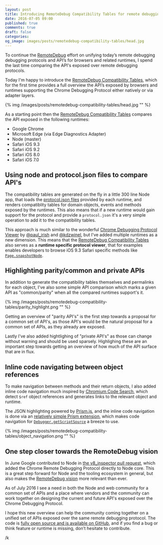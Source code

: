 ```yaml
---
layout: post
title: Introducing RemoteDebug Compatibility Tables for remote debugging protocols and APIs
date: 2016-07-05 09:00
published: true
comments: true
draft: false
categories:
og_image: images/posts/remotedebug-compatibility-tables/head.jpg
---
```


To continue the [RemoteDebug](https://remotedebug.org) effort on unifying today’s remote debugging debugging protocols and API’s for browsers and related runtimes, I spend the last time comparing the API's exposed over remote debugging protocols. 

Today I'm happy to introduce the [RemoteDebug Compatibility Tables](https://compatibility.remotedebug.org/), which for the first time provides a full overview the API’s exposed by browsers and runtimes supporting the Chrome Debugging Protocol either natively or via adapter layers.

{% img /images/posts/remotedebug-compatibility-tables/head.jpg "" %}

<!--more-->

As a starting point then the [RemoteDebug Compatibility Tables](https://compatibility.remotedebug.org/) compares the API exposed in the following runtimes:

- Google Chrome 
- Microsoft Edge (via Edge Diagnostics Adapter)
- Node (master) 
- Safari iOS 9.3 
- Safari iOS 9.2 
- Safari iOS 8.0
- Safari iOS 7.0

## Using node and protocol.json files to compare API's
The compatibility tables are generated on the fly in a little 300 line Node app, that loads the [protocol.json files](https://github.com/RemoteDebug/remotedebug-compatibility-tables/tree/master/protocols) provided by each runtime, and renders compatiblity tables for domain objects, events and methods exposed by the runtimes. This also means that if a new runtime would gain support for the protocol and provide a `protocol.json` it's a very simple operation to add it to the compatibility tables.

This approach is much similar to the wonderful [Chrome Debugging Protocol Viewer](https://chromedevtools.github.io/debugger-protocol-viewer/) by [@paul_irish](https://twitter.com/paul_irish) and [@kdzwinel](https://twitter.com/kdzwinel), but I've added multiple runtimes as a new dimension. This means that the [RemoteDebug Compatibility Tables](https://compatibility.remotedebug.org/) also serves as a **runtime specific protocol viewer**, that for examples enables developers to browse iOS 9.3 Safari specific methods like [`Page.snapshotNode`](http://compatibility.remotedebug.org/Page/iOS%209.3/commands/snapshotNode). 

## Highlighting parity/common and private APIs

In addition to generate the compatibility tables themselves and permalinks for each object, I've also some simple API comparison which marks a given API as "common/parity" when all the compared runtimes support's it. 

{% img /images/posts/remotedebug-compatibility-tables/parity_highlight.png "" %}

Getting an overview of "parity API's" is the first step towards a proposal for a common set of API's, as those API's would be the natural proposal for a common set of APIs, as they already are exposed. 

Lastly I've also added hightlighing of "private API's" as those can change without warning and should be used sparsely. Highlighing these are an important step towards getting an overview of how much of the API surface that are in flux.

## Inline code navigating between object references

To make navigation between methods and their return objects, I also added inline code navigation much inspired by [Chromium Code Search](https://cs.chromium.org), which detect `$ref` object references and generates links to the relevant object and runtime. 
  
The JSON highlighting powered by [Prism.js](prismjs.com), and the inline code navigation is done via an [relatively simple Prism extension](https://github.com/RemoteDebug/remotedebug-compatibility-tables/blob/master/assets/prism-ref-linker.js), which makes code navigation for [`Debugger.getScriptSource`](http://compatibility.remotedebug.org/Debugger/Chrome/commands/getScriptSource) a breeze to use.

{% img /images/posts/remotedebug-compatibility-tables/object_navigation.png "" %}

## One step closer towards the RemoteDebug vision

In June Google contributed to Node in [the v8_inspector pull request](https://github.com/nodejs/node/pull/6792), which added the Chrome Remote Debugging Protocol directly to Node core. This is a great step forward for Node and the tooling ecosystem in general, but also makes the [RemoteDebug vision](http://remotedebug.org/) more relevant than ever. 

As of July 2016 I see a need in both the Node and web community for a common set of APIs and a place where vendors and the community can work together on designing the current and future API's exposed over the Chrome Debugging Protocol.

I hope this new overview can help the community coming together on a unified set of APIs exposed over the same remote debugging protocol. The code is [fully open source and is available on GitHub](https://github.com/RemoteDebug/remotedebug-compatibility-tables/), and if you find a bug or think feature or runtime is missing, don’t hesitate to contribute.

/k
